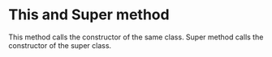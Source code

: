 # This and Super method

This method calls the constructor of the same class.
Super method calls the constructor of the super class.
